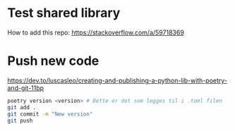 # Test shared library


How to add this repo: https://stackoverflow.com/a/59718369



# Push new code
https://dev.to/luscasleo/creating-and-publishing-a-python-lib-with-poetry-and-git-11bp


```sh
poetry version <version> # Dette er det som legges til i .toml filen
git add .
git commit -m "New version"
git push 
```


